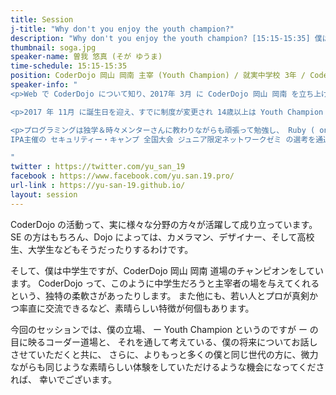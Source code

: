 ```yaml
---
title: Session
j-title: "Why don't you enjoy the youth champion?"
description: "Why don't you enjoy the youth champion? [15:15-15:35] 僕は中学生ですが、岡山 岡南 道場のチャンピオンをしています。コーダー道場ってこのように中学生だろうと主宰者の場を与えてくれるという、独特の柔軟さがあるんです。他にも若者とプロが真剣かつ率直に交流するなど、素晴らしい特徴が何個もあります。今回は、僕の立場から見る素晴らしさと、それを通じての僕の将来についてお話しします。"
thumbnail: soga.jpg
speaker-name: 曽我 悠真 (そが ゆうま)
time-schedule: 15:15-15:35
position: CoderDojo 岡山 岡南 主宰 (Youth Champion) / 就実中学校 3年 / CoderDojo 倉敷 メンター
speaker-info: "
<p>Web で CoderDojo について知り、2017年 3月 に CoderDojo 岡山 岡南 を立ち上げる。（当時はまだ18才以下は主宰になれなかったため、祖父を主宰にたて、自らは代表代理として活動。）</p>

<p>2017 年 11月 に誕生日を迎え、すでに制度が変更され 14歳以上は Youth Champion として活動できるようになっていたため Youth Champion として活動を継続。<br>参加者数は右肩上がりで、岡山県内にも 2つ Dojoが増え、現在は県内 3Dojo で連携して活動中。</p>

<p>プログラミングは独学＆時々メンターさんに教わりながらも頑張って勉強し、 Ruby ( on Rails など ) で Web サービスや CoderDojo 岡山 岡南 のHP、ブログCMS 制作中です。<br>
IPA主催の セキュリティー・キャンプ 全国大会 ジュニア限定ネットワークゼミ の選考を通過したため、今年 8月に参加する予定です。</p>

"
twitter : https://twitter.com/yu_san_19
facebook : https://www.facebook.com/yu.san.19.pro/
url-link : https://yu-san-19.github.io/
layout: session
---
```


CoderDojo の活動って、実に様々な分野の方々が活躍して成り立っています。  
SE の方はもちろん、Dojo によっては、カメラマン、デザイナー、そして高校生、大学生などもそうだったりするわけです。

そして、僕は中学生ですが、CoderDojo 岡山 岡南 道場のチャンピオンをしています。
CoderDojo って、このように中学生だろうと主宰者の場を与えてくれるという、独特の柔軟さがあったりします。
また他にも、若い人とプロが真剣かつ率直に交流できるなど、素晴らしい特徴が何個もあります。

今回のセッションでは、僕の立場、 ー Youth Champion というのですが ー の目に映るコーダー道場と、
それを通して考えている、僕の将来についてお話しさせていただくと共に、
さらに、よりもっと多くの僕と同じ世代の方に、微力ながらも同じような素晴らしい体験をしていただけるような機会になってくだされば、
幸いでございます。
